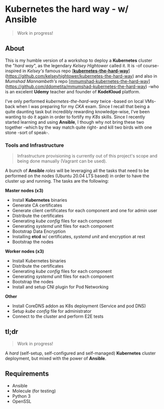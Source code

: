 # Kubernetes the hard way - w/ Ansible

> Work in progress!

## About

This is my humble version of a workshop to deploy a **Kubernetes** cluster the "*hard way*", as the legendary *Kelsey Hightower* called it.
It is -of course- inspired in *Kelsey's* famous repo [**[kubernetes-the-hard-way](https://github.com/kelseyhightower/kubernetes-the-hard-way)**](https://github.com/kelseyhightower/kubernetes-the-hard-way) and also in *Mumshad Mannambeth's* repo [[mmumshad-kubernetes-the-hard-way](https://github.com/ddometita/mmumshad-kubernetes-the-hard-way)](https://github.com/ddometita/mmumshad-kubernetes-the-hard-way) -who is an excelent **Udemy** teacher and founder of **KodeKloud** platform.

I've only performed *kubernetes-the-hard-way* twice -based on local VMs- back when I was preparing for my *CKA* exam. Since I recall that being a quite daunting task but incredibly rewarding knowledge-wise, I've been wanting to do it again in order to fortify my *K8s* skills.
Since I recently started learning and using **Ansible**, I though why not bring these two together -which by the way match quite right- and kill two birds with one stone -sort of speak-.
### Tools and Infrastructure

> Infrastructure provisioning is currently out of this project's scope and being done manually (Vagrant can be used).

A bunch of **Ansible** *roles* will be leveraging all the tasks that need to be performed on the nodes (Ubuntu 20.04 LTS based) in order to have the cluster up and running.
The tasks are the following:

**Master nodes (x3)**

 - Install **Kubernetes** binaries
 - Generate CA certificates
 - Generate client certificates for each component and one for admin user
 - Distribute the certificates
 - Generating *kube config* files for each component
 - Generating *systemd unit* files for each component
 - Bootstrap Data Encryption
 - Installing **etcd** w/ certificates, *systemd unit* and encryption at rest
 - Bootstrap the nodes

**Worker nodes (x3)**
 - Install Kubernetes binaries
 - Distribute the certificates
 - Generating *kube config* files for each component
 - Generating *systemd unit* files for each component
 - Bootstrap the nodes
 - Install and setup CNI plugin for Pod Networking

**Other**

 - Install CoreDNS addon as K8s deployment (Service and pod DNS)
 - Setup *kube config* file for administrator
 - Connect to the cluster and perform E2E tests


## tl;dr

> Work in progress!

A *hard* (self-setup, self-configured and self-managed) **Kubernetes** cluster deployment, but mixed with the power of **Ansible**.

## Requirements
- Ansible
- Molecule (for testing)
- Python 3
- OpenSSL
